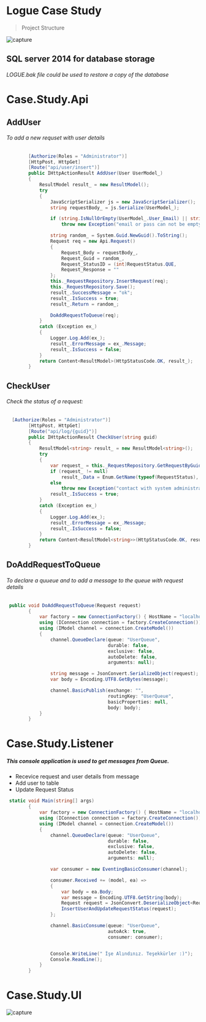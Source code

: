Logue Case Study
=======================

> Project Structure


![capture](https://user-images.githubusercontent.com/17234785/38830550-61b81a94-41c5-11e8-8c39-e370aa304263.PNG)


## SQL server 2014 for database storage 

###### LOGUE.bak file could be used to restore a  copy of the database 


# Case.Study.Api

## AddUser 

###### To add a new requset with user details 
```C#
        [Authorize(Roles = "Administrator")]
        [HttpPost, HttpGet]
        [Route("api/user/insert")]
        public IHttpActionResult AddUser(User UserModel_)
        {
            ResultModel result_ = new ResultModel();
            try
            {
                JavaScriptSerializer js = new JavaScriptSerializer();
                string requestBody_ = js.Serialize(UserModel_);

                if (string.IsNullOrEmpty(UserModel_.User_Email) || string.IsNullOrEmpty(UserModel_.User_Password))
                    throw new Exception("email or pass can not be empty");

                string random_ = System.Guid.NewGuid().ToString();
                Request req = new Api.Request()
                {
                    Request_Body = requestBody_,
                    Request_Guid = random_,
                    Request_StatusID = (int)RequestStatus.QUE,
                    Request_Response = ""
                };
                this._RequestRepository.InsertRequest(req);
                this._RequestRepository.Save();
                result_.SuccessMessage = "ok";
                result_.IsSuccess = true;
                result_.Return = random_;

                DoAddRequestToQueue(req);
            }
            catch (Exception ex_)
            {
                Logger.Log.Add(ex_);
                result_.ErrorMessage = ex_.Message;
                result_.IsSuccess = false;
            }
            return Content<ResultModel>(HttpStatusCode.OK, result_);
        }
```

## CheckUser 

###### Check the status of a request:
``` c#
  [Authorize(Roles = "Administrator")]
        [HttpPost, HttpGet]
        [Route("api/log/{guid}")]
        public IHttpActionResult CheckUser(string guid)
        {
            ResultModel<string> result_ = new ResultModel<string>();
            try
            {
                var request_ = this._RequestRepository.GetRequestByGuid(guid);
                if (request_ != null)
                    result_.Data = Enum.GetName(typeof(RequestStatus), request_.Request_StatusID);
                else
                    throw new Exception("contact with system administratoır");
                result_.IsSuccess = true;
            }
            catch (Exception ex_)
            {
                Logger.Log.Add(ex_);
                result_.ErrorMessage = ex_.Message;
                result_.IsSuccess = false;
            }
            return Content<ResultModel<string>>(HttpStatusCode.OK, result_);
        }
 ```

## DoAddRequestToQueue 

###### To declare a quueue and to add a message to the queue with request details
``` c#
 public void DoAddRequestToQueue(Request request)
        {
            var factory = new ConnectionFactory() { HostName = "localhost" };
            using (IConnection connection = factory.CreateConnection())
            using (IModel channel = connection.CreateModel())
            {
                channel.QueueDeclare(queue: "UserQueue",
                                     durable: false,
                                     exclusive: false,
                                     autoDelete: false,
                                     arguments: null);

                string message = JsonConvert.SerializeObject(request);
                var body = Encoding.UTF8.GetBytes(message);

                channel.BasicPublish(exchange: "",
                                     routingKey: "UserQueue",
                                     basicProperties: null,
                                     body: body);
            }
        }
```

# Case.Study.Listener

##### This console application is used to get messages from Queue. 
- Recevice request and user details from message
- Add user to table
- Update Request Status

``` c#
 static void Main(string[] args)
        {
            var factory = new ConnectionFactory() { HostName = "localhost" };
            using (IConnection connection = factory.CreateConnection())
            using (IModel channel = connection.CreateModel())
            {
                channel.QueueDeclare(queue: "UserQueue",
                                     durable: false,
                                     exclusive: false,
                                     autoDelete: false,
                                     arguments: null);

                var consumer = new EventingBasicConsumer(channel);

                consumer.Received += (model, ea) =>
                {
                    var body = ea.Body;
                    var message = Encoding.UTF8.GetString(body);
                    Request request = JsonConvert.DeserializeObject<Request>(message);
                    InsertUserAndUpdateRequestStatus(request);
                };

                channel.BasicConsume(queue: "UserQueue",
                                     autoAck: true,
                                     consumer: consumer);


                Console.WriteLine(" İşe Alındınız. Teşekkürler :)");
                Console.ReadLine();
            }
        }
```

# Case.Study.UI


![capture](https://user-images.githubusercontent.com/17234785/38850341-a9d9028a-4219-11e8-8a0a-d020c701e4c3.PNG)


